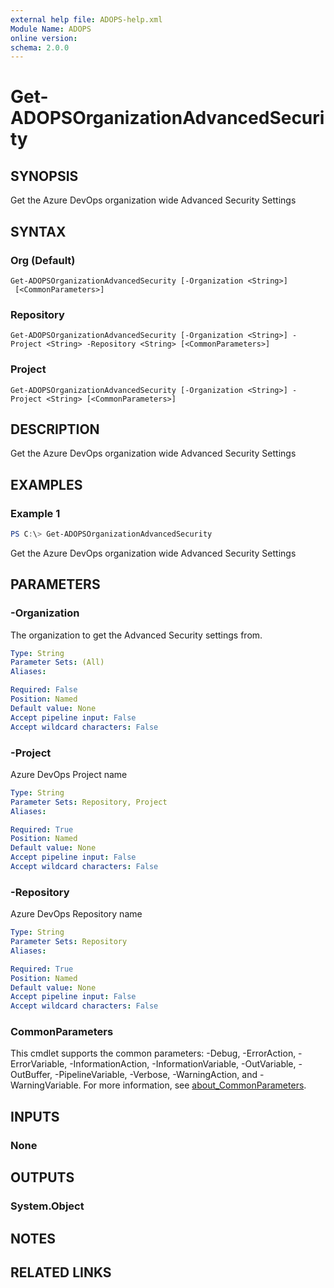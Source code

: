 ```yaml
---
external help file: ADOPS-help.xml
Module Name: ADOPS
online version:
schema: 2.0.0
---
```


# Get-ADOPSOrganizationAdvancedSecurity

## SYNOPSIS
Get the Azure DevOps organization wide Advanced Security Settings

## SYNTAX

### Org (Default)
```
Get-ADOPSOrganizationAdvancedSecurity [-Organization <String>]
 [<CommonParameters>]
```

### Repository
```
Get-ADOPSOrganizationAdvancedSecurity [-Organization <String>] -Project <String> -Repository <String> [<CommonParameters>]
```

### Project
```
Get-ADOPSOrganizationAdvancedSecurity [-Organization <String>] -Project <String> [<CommonParameters>]
```

## DESCRIPTION
Get the Azure DevOps organization wide Advanced Security Settings

## EXAMPLES

### Example 1
```powershell
PS C:\> Get-ADOPSOrganizationAdvancedSecurity
```

Get the Azure DevOps organization wide Advanced Security Settings

## PARAMETERS

### -Organization
The organization to get the Advanced Security settings from.

```yaml
Type: String
Parameter Sets: (All)
Aliases:

Required: False
Position: Named
Default value: None
Accept pipeline input: False
Accept wildcard characters: False
```

### -Project
Azure DevOps Project name

```yaml
Type: String
Parameter Sets: Repository, Project
Aliases:

Required: True
Position: Named
Default value: None
Accept pipeline input: False
Accept wildcard characters: False
```

### -Repository
Azure DevOps Repository name

```yaml
Type: String
Parameter Sets: Repository
Aliases:

Required: True
Position: Named
Default value: None
Accept pipeline input: False
Accept wildcard characters: False
```

### CommonParameters
This cmdlet supports the common parameters: -Debug, -ErrorAction, -ErrorVariable, -InformationAction, -InformationVariable, -OutVariable, -OutBuffer, -PipelineVariable, -Verbose, -WarningAction, and -WarningVariable. For more information, see [about_CommonParameters](http://go.microsoft.com/fwlink/?LinkID=113216).

## INPUTS

### None

## OUTPUTS

### System.Object
## NOTES

## RELATED LINKS
